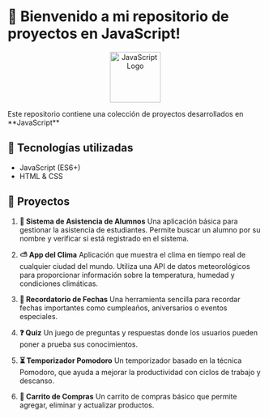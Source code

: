 # 🚀 Bienvenido a mi repositorio de proyectos en JavaScript!

<p align="center">
  <img src="https://upload.wikimedia.org/wikipedia/commons/6/6a/JavaScript-logo.png" alt="JavaScript Logo" width="100">
</p>
Este repositorio contiene una colección de proyectos desarrollados en **JavaScript**

## 📌 Tecnologías utilizadas
- JavaScript (ES6+)
- HTML & CSS

## 📂 Proyectos

1. **🏫 Sistema de Asistencia de Alumnos**
   Una aplicación básica para gestionar la asistencia de estudiantes. Permite buscar un alumno por su nombre y verificar si está registrado en el sistema.

2. **⛅ App del Clima**
   Aplicación que muestra el clima en tiempo real de cualquier ciudad del mundo. Utiliza una API de datos meteorológicos para proporcionar información sobre la temperatura, humedad y condiciones climáticas.

3. **🎉 Recordatorio de Fechas**
   Una herramienta sencilla para recordar fechas importantes como cumpleaños, aniversarios o eventos especiales.

4. **❓ Quiz**
   Un juego de preguntas y respuestas donde los usuarios pueden poner a prueba sus conocimientos.

5. **⏳ Temporizador Pomodoro**
   Un temporizador basado en la técnica Pomodoro, que ayuda a mejorar la productividad con ciclos de trabajo y descanso.

6. **🛒 Carrito de Compras**
   Un carrito de compras básico que permite agregar, eliminar y actualizar productos.
